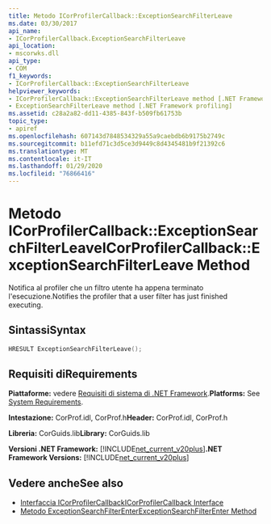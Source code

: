 ```yaml
---
title: Metodo ICorProfilerCallback::ExceptionSearchFilterLeave
ms.date: 03/30/2017
api_name:
- ICorProfilerCallback.ExceptionSearchFilterLeave
api_location:
- mscorwks.dll
api_type:
- COM
f1_keywords:
- ICorProfilerCallback::ExceptionSearchFilterLeave
helpviewer_keywords:
- ICorProfilerCallback::ExceptionSearchFilterLeave method [.NET Framework profiling]
- ExceptionSearchFilterLeave method [.NET Framework profiling]
ms.assetid: c28a2a82-dd11-4385-843f-b509fb61753b
topic_type:
- apiref
ms.openlocfilehash: 607143d7848534329a55a9caebdb6b9175b2749c
ms.sourcegitcommit: b11efd71c3d5ce3d9449c8d4345481b9f21392c6
ms.translationtype: MT
ms.contentlocale: it-IT
ms.lasthandoff: 01/29/2020
ms.locfileid: "76866416"
---
```

# <a name="icorprofilercallbackexceptionsearchfilterleave-method"></a><span data-ttu-id="ae07f-102">Metodo ICorProfilerCallback::ExceptionSearchFilterLeave</span><span class="sxs-lookup"><span data-stu-id="ae07f-102">ICorProfilerCallback::ExceptionSearchFilterLeave Method</span></span>
<span data-ttu-id="ae07f-103">Notifica al profiler che un filtro utente ha appena terminato l'esecuzione.</span><span class="sxs-lookup"><span data-stu-id="ae07f-103">Notifies the profiler that a user filter has just finished executing.</span></span>  
  
## <a name="syntax"></a><span data-ttu-id="ae07f-104">Sintassi</span><span class="sxs-lookup"><span data-stu-id="ae07f-104">Syntax</span></span>  
  
```cpp  
HRESULT ExceptionSearchFilterLeave();  
```  
  
## <a name="requirements"></a><span data-ttu-id="ae07f-105">Requisiti di</span><span class="sxs-lookup"><span data-stu-id="ae07f-105">Requirements</span></span>  
 <span data-ttu-id="ae07f-106">**Piattaforme:** vedere [Requisiti di sistema di .NET Framework](../../../../docs/framework/get-started/system-requirements.md).</span><span class="sxs-lookup"><span data-stu-id="ae07f-106">**Platforms:** See [System Requirements](../../../../docs/framework/get-started/system-requirements.md).</span></span>  
  
 <span data-ttu-id="ae07f-107">**Intestazione:** CorProf.idl, CorProf.h</span><span class="sxs-lookup"><span data-stu-id="ae07f-107">**Header:** CorProf.idl, CorProf.h</span></span>  
  
 <span data-ttu-id="ae07f-108">**Libreria:** CorGuids.lib</span><span class="sxs-lookup"><span data-stu-id="ae07f-108">**Library:** CorGuids.lib</span></span>  
  
 <span data-ttu-id="ae07f-109">**Versioni .NET Framework:** [!INCLUDE[net_current_v20plus](../../../../includes/net-current-v20plus-md.md)]</span><span class="sxs-lookup"><span data-stu-id="ae07f-109">**.NET Framework Versions:** [!INCLUDE[net_current_v20plus](../../../../includes/net-current-v20plus-md.md)]</span></span>  
  
## <a name="see-also"></a><span data-ttu-id="ae07f-110">Vedere anche</span><span class="sxs-lookup"><span data-stu-id="ae07f-110">See also</span></span>

- [<span data-ttu-id="ae07f-111">Interfaccia ICorProfilerCallback</span><span class="sxs-lookup"><span data-stu-id="ae07f-111">ICorProfilerCallback Interface</span></span>](icorprofilercallback-interface.md)
- [<span data-ttu-id="ae07f-112">Metodo ExceptionSearchFilterEnter</span><span class="sxs-lookup"><span data-stu-id="ae07f-112">ExceptionSearchFilterEnter Method</span></span>](icorprofilercallback-exceptionsearchfilterenter-method.md)
